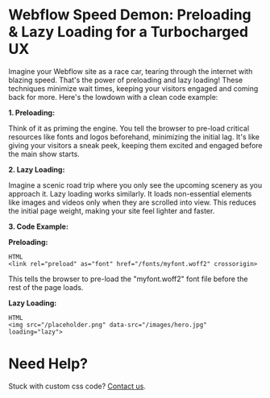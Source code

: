 # Webflow Speed Demon: Preloading & Lazy Loading for a Turbocharged UX

Imagine your Webflow site as a race car, tearing through the internet with blazing speed. That's the power of preloading and lazy loading! These techniques minimize wait times, keeping your visitors engaged and coming back for more. Here's the lowdown with a clean code example:

**1. Preloading:**

Think of it as priming the engine. You tell the browser to pre-load critical resources like fonts and logos beforehand, minimizing the initial lag. It's like giving your visitors a sneak peek, keeping them excited and engaged before the main show starts.

**2. Lazy Loading:**

Imagine a scenic road trip where you only see the upcoming scenery as you approach it. Lazy loading works similarly. It loads non-essential elements like images and videos only when they are scrolled into view. This reduces the initial page weight, making your site feel lighter and faster.

**3. Code Example:**

**Preloading:**

```
HTML
<link rel="preload" as="font" href="/fonts/myfont.woff2" crossorigin>

```

This tells the browser to pre-load the "myfont.woff2" font file before the rest of the page loads.

**Lazy Loading:**

```
HTML
<img src="/placeholder.png" data-src="/images/hero.jpg" loading="lazy">
```

# Need Help?
Stuck with custom css code? [Contact us](https://epyc.in/).
